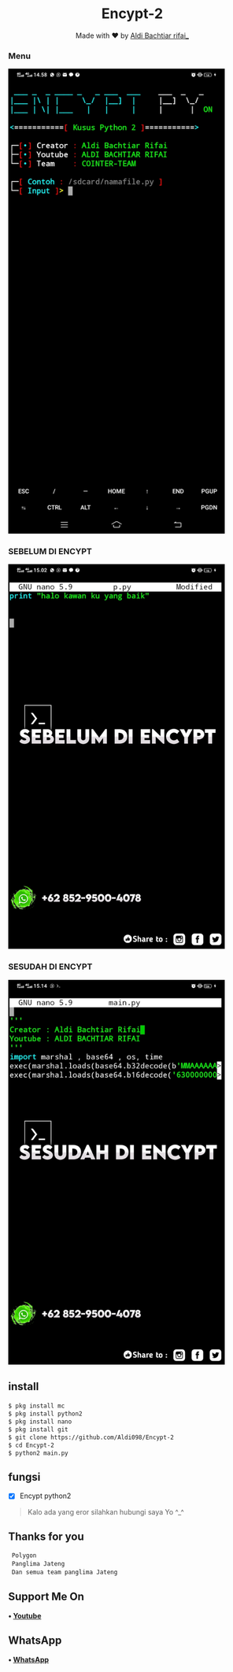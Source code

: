 <h1 align="center">
  Encypt-2
</h1>
</div>
<p align="center">
  Made with ❤️ by <a href="https://github.com/Aldi098">Aldi Bachtiar rifai_</a>
</p>
<p align="center">
 
### Menu
 <img src="https://github.com/Aldi098/Encypt-2/blob/main/Screenshot_20211120_145856.jpg" width="440" title="Menu" alt="Menu">
</p>


### SEBELUM DI ENCYPT
 <img src="https://github.com/Aldi098/Encypt-2/blob/main/20211120_151312.jpg" width="440" title="Menu" alt="Menu">
</p>

### SESUDAH DI ENCYPT
 <img src="https://github.com/Aldi098/Encypt-2/blob/main/20211120_151542.jpg" width="440" title="Menu" alt="Menu">
</p>


## install
```python3
$ pkg install mc
$ pkg install python2
$ pkg install nano
$ pkg install git
$ git clone https://github.com/Aldi098/Encypt-2
$ cd Encypt-2
$ python2 main.py

```

## fungsi
- [x] Encypt python2

> Kalo ada yang eror silahkan hubungi saya Yo ^_^

## Thanks for you
```php
 Polygon
 Panglima Jateng
 Dan semua team panglima Jateng
```
## Support Me On
<b>• [Youtube](https://youtube.com/channel/UC7ygjAbDjuiN76PqOlJm40A)</b>
</br>
## WhatsApp
<b>• [WhatsApp](https://api.whatsapp.com/send?phone=+62852-9500-4078&text=Assalamualaikum)</b>
<br>
